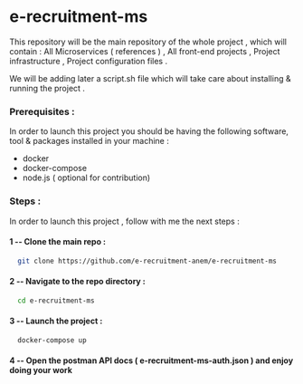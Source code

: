 # e-recruitment-ms

This repository will be the main repository of the whole project , which will contain : 
  All Microservices ( references ) ,
  All front-end projects ,
  Project infrastructure ,
  Project configuration files .
  
We will be adding later a script.sh file which will take care about installing & running the project .

### Prerequisites :
In order to launch this project you should be having the following software, tool & packages installed in your machine :
* docker
* docker-compose
* node.js ( optional for contribution)

### Steps :
In order to launch this project , follow with me the next steps :

#### 1 -- Clone the main repo :
```sh
  git clone https://github.com/e-recruitment-anem/e-recruitment-ms
  ```
  
#### 2 -- Navigate to the repo directory :
```sh
  cd e-recruitment-ms
  ```
  
#### 3 -- Launch the project :
```sh
  docker-compose up
  ```
  
#### 4 -- Open the postman API docs ( e-recruitment-ms-auth.json ) and enjoy doing your work 
